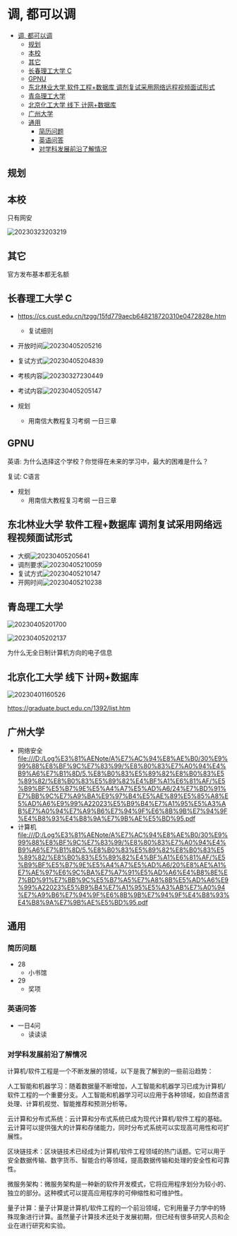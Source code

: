 # 调, 都可以调

- [调, 都可以调](#调-都可以调)
  - [规划](#规划)
  - [本校](#本校)
  - [其它](#其它)
  - [长春理工大学 C](#长春理工大学-c)
  - [GPNU](#gpnu)
  - [东北林业大学 软件工程+数据库 调剂复试采用网络远程视频面试形式](#东北林业大学-软件工程数据库-调剂复试采用网络远程视频面试形式)
  - [青岛理工大学](#青岛理工大学)
  - [北京化工大学 线下 计网+数据库](#北京化工大学-线下-计网数据库)
  - [广州大学](#广州大学)
  - [通用](#通用)
    - [简历问题](#简历问题)
    - [英语问答](#英语问答)
    - [对学科发展前沿了解情况](#对学科发展前沿了解情况)

## 规划

## 本校

只有网安

![20230323203219](https://raw.githubusercontent.com/Logible/Image/main/note_image/20230323203219.png)

## 其它

官方发布基本都无名额

## 长春理工大学 C

- <https://cs.cust.edu.cn/tzgg/15fd779aecb648218720310e0472828e.htm>
  - 复试细则

- 开放时间![20230405205216](https://raw.githubusercontent.com/Logible/Image/main/note_image/20230405205216.png)

- 复试方式![20230405204839](https://raw.githubusercontent.com/Logible/Image/main/note_image/20230405204839.png)

- 考核内容![20230327230449](https://raw.githubusercontent.com/Logible/Image/main/note_image/20230327230449.png)

- 考试内容![20230405205147](https://raw.githubusercontent.com/Logible/Image/main/note_image/20230405205147.png)

- 规划
  - 用南信大教程复习考纲 一日三章

## GPNU

英语: 为什么选择这个学校？你觉得在未来的学习中，最大的困难是什么？

复试: C语言

- 规划
  - 用南信大教程复习考纲 一日三章

## 东北林业大学 软件工程+数据库 调剂复试采用网络远程视频面试形式

- 大纲![20230405205641](https://raw.githubusercontent.com/Logible/Image/main/note_image/20230405205641.png)
- 调剂要求![20230405210059](https://raw.githubusercontent.com/Logible/Image/main/note_image/20230405210059.png)
- 复试方式![20230405210147](https://raw.githubusercontent.com/Logible/Image/main/note_image/20230405210147.png)
- 开网时间![20230405210238](https://raw.githubusercontent.com/Logible/Image/main/note_image/20230405210238.png)

## 青岛理工大学

![20230405201700](https://raw.githubusercontent.com/Logible/Image/main/note_image/20230405201700.png)

![20230405202137](https://raw.githubusercontent.com/Logible/Image/main/note_image/20230405202137.png)

为什么无全日制计算机方向的电子信息

## 北京化工大学 线下 计网+数据库

![20230401160526](https://raw.githubusercontent.com/Logible/Image/main/note_image/20230401160526.png)

<https://graduate.buct.edu.cn/1392/list.htm>

## 广州大学

- 网络安全<file:///D:/Log%E3%81%AENote/A%E7%AC%94%E8%AE%B0/30%E9%99%88%E8%BF%9C%E7%83%99/%E8%80%83%E7%A0%94%E4%B9%A6%E7%B1%8D/5.%E8%B0%83%E5%89%82%E8%B0%83%E5%89%82/%E8%B0%83%E5%89%82%E4%BF%A1%E6%81%AF/%E5%B9%BF%E5%B7%9E%E5%A4%A7%E5%AD%A6/24%E7%BD%91%E7%BB%9C%E7%A9%BA%E9%97%B4%E5%AE%89%E5%85%A8%E5%AD%A6%E9%99%A22023%E5%B9%B4%E7%A1%95%E5%A3%AB%E7%A0%94%E7%A9%B6%E7%94%9F%E6%8B%9B%E7%94%9F%E4%B8%93%E4%B8%9A%E7%9B%AE%E5%BD%95.pdf>
- 计算机<file:///D:/Log%E3%81%AENote/A%E7%AC%94%E8%AE%B0/30%E9%99%88%E8%BF%9C%E7%83%99/%E8%80%83%E7%A0%94%E4%B9%A6%E7%B1%8D/5.%E8%B0%83%E5%89%82%E8%B0%83%E5%89%82/%E8%B0%83%E5%89%82%E4%BF%A1%E6%81%AF/%E5%B9%BF%E5%B7%9E%E5%A4%A7%E5%AD%A6/20%E8%AE%A1%E7%AE%97%E6%9C%BA%E7%A7%91%E5%AD%A6%E4%B8%8E%E7%BD%91%E7%BB%9C%E5%B7%A5%E7%A8%8B%E5%AD%A6%E9%99%A22023%E5%B9%B4%E7%A1%95%E5%A3%AB%E7%A0%94%E7%A9%B6%E7%94%9F%E6%8B%9B%E7%94%9F%E4%B8%93%E4%B8%9A%E7%9B%AE%E5%BD%95.pdf>

## 通用

### 简历问题

- 28
  - 小书馆
- 29
  - 奖项

### 英语问答

- 一日4问
  - 读读读

### 对学科发展前沿了解情况

计算机/软件工程是一个不断发展的领域，以下是我了解到的一些前沿趋势：

人工智能和机器学习：随着数据量不断增加，人工智能和机器学习已成为计算机/软件工程的一个重要分支。人工智能和机器学习可以应用于各种领域，如自然语言处理、计算机视觉、智能推荐和预测分析等。

云计算和分布式系统：云计算和分布式系统已成为现代计算机/软件工程的基础。云计算可以提供强大的计算和存储能力，同时分布式系统可以实现高可用性和可扩展性。

区块链技术：区块链技术已经成为计算机/软件工程领域的热门话题。它可以用于安全数据传输、数字货币、智能合约等领域，提高数据传输和处理的安全性和可靠性。

微服务架构：微服务架构是一种新的软件开发模式，它将应用程序划分为较小的、独立的部分。这种模式可以提高应用程序的可伸缩性和可维护性。

量子计算：量子计算是计算机/软件工程的一个前沿领域，它利用量子力学中的特殊现象进行计算。虽然量子计算技术还处于发展初期，但已经有很多研究人员和企业在进行研究和实验。
